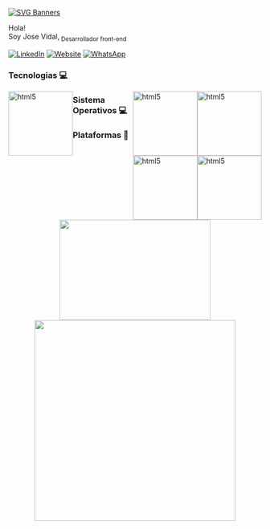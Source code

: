 
<div class="container">
	
	
[![SVG Banners](https://svg-banners.vercel.app/api?type=luminance&text1=H̶̺̰͎̮̥̻͍͚́̀̅̂̈́͊̓̓̔͜Ę̸̘̤̞͍̜͉̟̜̀̃̈́̄̐̈́̕͠L̸̘̼̹̑͠L̸͙̟̺̰̬̥̪͉͛̔̑̑͑̒́̀͝͠O̵̡̗͚̘͎̲̭͖̖͔͗̔̾̈́͆͊̕Ẅ̵̧̙͓̟͔͎̤́̈͊͆̿̆͌͗͠ͅŌ̶̯̯̙̱̺͓̹̹͕̟͒̆̔̋͛̕͝Ŕ̴̢̘͍̠̂Ļ̴̠̫̫̍͊͑̆̈́͑̇͐̑D̵̙̮̪̬̻͖̳̭̥̘͑́̏̂͊̋̕%20&width=800&height=170&)](https://github.com/Jovigovidal)

</div>


<p align="">
Hola!   <br>   
Soy Jose Vidal,<sub>  Desarrollador front-end</sub>
</p>

[![LinkedIn](https://img.shields.io/badge/LinkedIn-0077B5?style=for-the-badge&logo=linkedin&logoColor=white)](https://www.linkedin.com/in/josevidalg)
[![Website](https://img.shields.io/badge/website-ＣＶ-FFFFFF?style=for-the-badge&logo=About.me&logoColor=black)](https://drive.google.com/file/d/1oFq6udTAIU2ImwA-irTlfCXQX-Yo4cAN/view?usp=drive_link&target="_blank")
[![WhatsApp](https://img.shields.io/badge/WhatsApp-25D366?style=for-the-badge&logo=whatsapp&logoColor=white)](https://wa.me/967872814) 
<br>
### Tecnologias 💻

<p align="">


<a href="https://www.w3.org/html/" target="_blank"> 
    <img src="https://cdn.jsdelivr.net/gh/devicons/devicon@latest/icons/vscode/vscode-original.svg"
         alt="html5" width="128" height="128" style="float:left; margin-left: ;" /> </a>
                  
 <a href="https://www.w3.org/html/" target="_blank"> 
    <img src="https://cdn.jsdelivr.net/gh/devicons/devicon@latest/icons/html5/html5-original.svg"
         alt="html5" width="128" height="128" style="float:right; margin-left: ;" /> </a>    

  
   <a href="https://www.w3.org/html/" target="_blank"> 
    <img src="https://cdn.jsdelivr.net/gh/devicons/devicon@latest/icons/photoshop/photoshop-original.svg"
         alt="html5" width="128" height="128" style="float:right; margin-left: ;" /> </a>




  ### Sistema Operativos 💻
  
<a href="https://www.w3.org/html/" target="_blank"> 	
    <img src="https://cdn.jsdelivr.net/gh/devicons/devicon@latest/icons/linux/linux-original.svg"
         alt="html5" width="128" height="128" style="float:right; margin-left: ;" /> </a>
        
        
<a href="https://www.w3.org/html/" target="_blank"> 
    <img src="https://cdn.jsdelivr.net/gh/devicons/devicon@latest/icons/windows11/windows11-original.svg"
         alt="html5" width="128" height="128" style="float:right; margin-left: ;" /> </a>

</p>


### Plataformas 📌

<p align="center">
    <a href="https://jovigovidal.github.io/">
      <img width="300" height="200"  src="https://cdn2.estegrafico.com/images/check.gif"/>
    </a>
    <a href="https://www.linkedin.com/in/josevidalg">
      <img width="400" src="https://miro.medium.com/v2/resize:fit:996/1*xNQKHj5vR7w9AcY_bDKYYw.gif"/>
</p>


